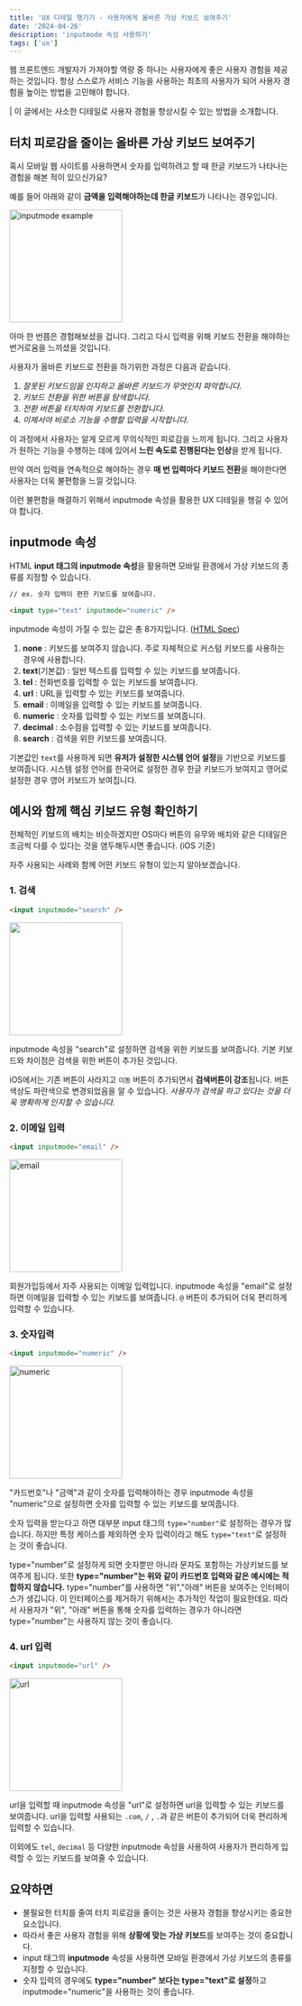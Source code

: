 ```yaml
---
title: 'UX 디테일 챙기기 - 사용자에게 올바른 가상 키보드 보여주기'
date: '2024-04-26'
description: 'inputmode 속성 사용하기'
tags: ['ux']
---
```


웹 프론트엔드 개발자가 가져야할 역량 중 하나는 사용자에게 좋은 사용자 경험을 제공하는 것입니다. 항상 스스로가 서비스 기능을 사용하는 최초의 사용자가 되어 사용자 경험을 높이는 방법을 고민해야 합니다.

| 이 글에서는 사소한 디테일로 사용자 경험을 향상시킬 수 있는 방법을 소개합니다.

## 터치 피로감을 줄이는 올바른 가상 키보드 보여주기

혹시 모바일 웹 사이트를 사용하면서 숫자를 입력하려고 할 때 한글 키보드가 나타나는 경험을 해본 적이 있으신가요?

예를 들어 아래와 같이 **금액을 입력해야하는데 한글 키보드**가 나타나는 경우입니다.

<img src="https://github.com/sa02045/blog/assets/50866506/9dcdd0bf-cd80-46cf-823f-5339b5989dfe" width="200" alt="inputmode example"/>

아마 한 번쯤은 경험해보셨을 겁니다. 그리고 다시 입력을 위해 키보드 전환을 해야하는 번거로움을 느끼셨을 것입니다.

사용자가 올바른 키보드로 전환을 하기위한 과정은 다음과 같습니다.

1. _잘못된 키보드임을 인지하고 올바른 키보드가 무엇인지 파악합니다._
2. _키보드 전환을 위한 버튼을 탐색합니다._
3. _전환 버튼을 터치하여 키보드를 전환합니다._
4. _이제서야 비로소 기능을 수행할 입력을 시작합니다._

이 과정에서 사용자는 알게 모르게 무의식적인 피로감을 느끼게 됩니다. 그리고 사용자가 원하는 기능을 수행하는 데에 있어서 **느린 속도로 진행된다는 인상**을 받게 됩니다.

만약 여러 입력을 연속적으로 해야하는 경우 **매 번 입력마다 키보드 전환**을 해야한다면 사용자는 더욱 불편함을 느낄 것입니다.

이런 불편함을 해결하기 위해서 inputmode 속성을 활용한 UX 디테일을 챙길 수 있어야 합니다.

## inputmode 속성

HTML **input 태그의 inputmode 속성**을 활용하면 모바일 환경에서 가상 키보드의 종류를 지정할 수 있습니다.

```html
// ex. 숫자 입력이 편한 키보드를 보여줍니다.

<input type="text" inputmode="numeric" />
```

inputmode 속성이 가질 수 있는 값은 총 8가지입니다. ([HTML Spec](https://html.spec.whatwg.org/multipage/interaction.html#attr-inputmode))

1. **none** : 키보드를 보여주지 않습니다. 주로 자체적으로 커스텀 키보드를 사용하는 경우에 사용합니다.
2. **text**(기본값) : 일반 텍스트를 입력할 수 있는 키보드를 보여줍니다.
3. **tel** : 전화번호를 입력할 수 있는 키보드를 보여줍니다.
4. **url** : URL을 입력할 수 있는 키보드를 보여줍니다.
5. **email** : 이메일을 입력할 수 있는 키보드를 보여줍니다.
6. **numeric** : 숫자를 입력할 수 있는 키보드를 보여줍니다.
7. **decimal** : 소수점을 입력할 수 있는 키보드를 보여줍니다.
8. **search** : 검색을 위한 키보드를 보여줍니다.

기본값인 `text`를 사용하게 되면 **유저가 설정한 시스템 언어 설정**을 기반으로 키보드를 보여줍니다. 시스템 설정 언어를 한국어로 설정한 경우 한글 키보드가 보여지고 영어로 설정한 경우 영어 키보드가 보여집니다.

## 예시와 함께 핵심 키보드 유형 확인하기

전체적인 키보드의 배치는 비슷하겠지만 OS마다 버튼의 유무와 배치와 같은 디테일은 조금씩 다를 수 있다는 것을 염두해두시면 좋습니다. (iOS 기준)

자주 사용되는 사례와 함께 어떤 키보드 유형이 있는지 알아보겠습니다.

### 1. 검색

```html
<input inputmode="search" />
```

<img src="https://github.com/sa02045/blog/assets/50866506/29079afe-68ed-4848-9727-4de4fbe08c90" width="200"/>

inputmode 속성을 "search"로 설정하면 검색을 위한 키보드를 보여줍니다. 기본 키보드와 차이점은 검색을 위한 버튼이 추가된 것입니다.

iOS에서는 기존 버튼이 사라지고 `이동` 버튼이 추가되면서 **검색버튼이 강조**됩니다. 버튼 색상도 파란색으로 변경되었음을 알 수 있습니다. _사용자가 검색을 하고 있다는 것을 더욱 명확하게 인지할 수 있습니다._

### 2. 이메일 입력

```html
<input inputmode="email" />
```

<img src="https://github.com/sa02045/blog/assets/50866506/fe25fa69-c86b-493e-86ba-46ab9afc9c43" width="200" alt="email"/>

회원가입등에서 자주 사용되는 이메일 입력입니다. inputmode 속성을 "email"로 설정하면 이메일을 입력할 수 있는 키보드를 보여줍니다. `@` 버튼이 추가되어 더욱 편리하게 입력할 수 있습니다.

### 3. 숫자입력

```html
<input inputmode="numeric" />
```

<img src="https://github.com/sa02045/blog/assets/50866506/8e7eec31-92c8-43ff-9664-6a7af4282743" width="200" alt="numeric"/>

"카드번호"나 "금액"과 같이 숫자를 입력해야하는 경우 inputmode 속성을 "numeric"으로 설정하면 숫자를 입력할 수 있는 키보드를 보여줍니다.

숫자 입력을 받는다고 하면 대부분 input 태그의 `type="number"`로 설정하는 경우가 많습니다. 하지만 특정 케이스를 제외하면 숫자 입력이라고 해도 `type="text"`로 설정하는 것이 좋습니다.

type="number"로 설정하게 되면 숫자뿐만 아니라 문자도 포함하는 가상키보드를 보여주게 됩니다. 또한 **type="number"는 위와 같이 카드번호 입력와 같은 예시에는 적합하지 않습니다.** type="number"를 사용하면 "위","아래" 버튼을 보여주는 인터페이스가 생깁니다. 이 인터페이스를 제거하기 위해서는 추가적인 작업이 필요한데요. 따라서 사용자가 "위", "아래" 버튼을 통해 숫자를 입력하는 경우가 아니라면 type="number"는 사용하지 않는 것이 좋습니다.

### 4. url 입력

```html
<input inputmode="url" />
```

<img src="https://github.com/sa02045/blog/assets/50866506/3482e78f-bede-4b34-b117-e7b9df17ab7b" width="200" alt="url"/>

url을 입력할 때 inputmode 속성을 "url"로 설정하면 url을 입력할 수 있는 키보드를 보여줍니다. url을 입력할 사용되는 `.com`, `/` , `.`과 같은 버튼이 추가되어 더욱 편리하게 입력할 수 있습니다.

이외에도 `tel`, `decimal` 등 다양한 inputmode 속성을 사용하여 사용자가 편리하게 입력할 수 있는 키보드를 보여줄 수 있습니다.

## 요약하면

- 불필요한 터치를 줄여 터치 피로감을 줄이는 것은 사용자 경험을 향상시키는 중요한 요소입니다.
- 따라서 좋은 사용자 경험을 위해 **상황에 맞는 가상 키보드**를 보여주는 것이 중요합니다.
- input 태그의 **inputmode** 속성을 사용하면 모바일 환경에서 가상 키보드의 종류를 지정할 수 있습니다.
- 숫자 입력의 경우에도 **type="number" 보다는 type="text"로 설정**하고 inputmode="numeric"을 사용하는 것이 좋습니다.
